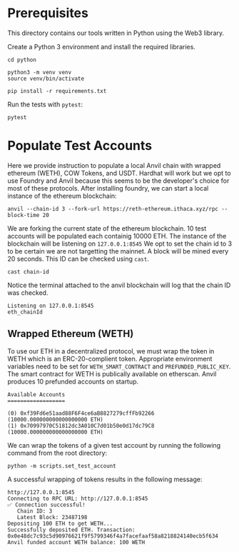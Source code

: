 # Prerequisites

This directory contains our tools written in Python using the Web3 library.

Create a Python 3 environment and install the required libraries.

```
cd python

python3 -m venv venv
source venv/bin/activate

pip install -r requirements.txt
```

Run the tests with `pytest`:

```
pytest
```

# Populate Test Accounts

Here we provide instruction to populate a local Anvil chain with wrapped ethereum (WETH), COW Tokens, and USDT.
Hardhat will work but we opt to use Foundry and Anvil because this seems to be the developer's choice for most of these protocols.
After installing foundry, we can start a local instance of the ethereum blockchain:

`anvil --chain-id 3 --fork-url https://reth-ethereum.ithaca.xyz/rpc --block-time 20`

We are forking the current state of the ethereum blockchain.
10 test accounts will be populated each containig 10000 ETH. 
The instance of the blockchain will be listening on `127.0.0.1:8545`
We opt to set the chain id to 3 to be certain we are not targetting the mainnet. 
A block will be mined every 20 seconds.
This ID can be checked using `cast`.

```
cast chain-id
```

Notice the terminal attached to the anvil blockchain will log that the chain ID was checked.

```
Listening on 127.0.0.1:8545
eth_chainId
```


## Wrapped Ethereum (WETH)

To use our ETH in a decentralized protocol, we must wrap the token in WETH which is an ERC-20-complient token.
Appropriate environment variables need to be set for `WETH_SMART_CONTRACT` and `PREFUNDED_PUBLIC_KEY`.
The smart contract for WETH is publically available on etherscan. 
Anvil produces 10 prefunded accounts on startup.
```
Available Accounts
==================

(0) 0xf39Fd6e51aad88F6F4ce6aB8827279cffFb92266 (10000.000000000000000000 ETH)
(1) 0x70997970C51812dc3A010C7d01b50e0d17dc79C8 (10000.000000000000000000 ETH)
```

We can wrap the tokens of a given test account by running the following command from the root directory:

```
python -m scripts.set_test_account
```

A successful wrapping of tokens results in the following message:

```
http://127.0.0.1:8545
Connecting to RPC URL: http://127.0.0.1:8545
✅ Connection successful!
   Chain ID: 3
   Latest Block: 23487198
Depositing 100 ETH to get WETH...
Successfully deposited ETH. Transaction: 0x0e48dc7c93c5d90976621f9f5799346f4a7facefaaf58a8218824140ecb5f634
Anvil funded account WETH balance: 100 WETH
```

